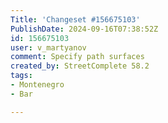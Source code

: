 ```yaml
---
Title: 'Changeset #156675103'
PublishDate: 2024-09-16T07:38:52Z
id: 156675103
user: v_martyanov
comment: Specify path surfaces
created_by: StreetComplete 58.2
tags:
- Montenegro
- Bar

---
```

